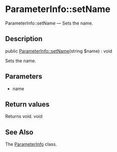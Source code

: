 ParameterInfo::setName
================

ParameterInfo::setName — Sets the name.

Description
---------------


public [ParameterInfo::setName](https://github.com/lingtalfi/DocTools/blob/master/doc/api/DocTools/Info/ParameterInfo/setName.md)(string $name) : void




Sets the name.




Parameters
--------------

- name
    

Return values
----------------

Returns void.
void








See Also
-----------

The [ParameterInfo](https://github.com/lingtalfi/DocTools/blob/master/doc/api/DocTools/Info/ParameterInfo.md) class.
